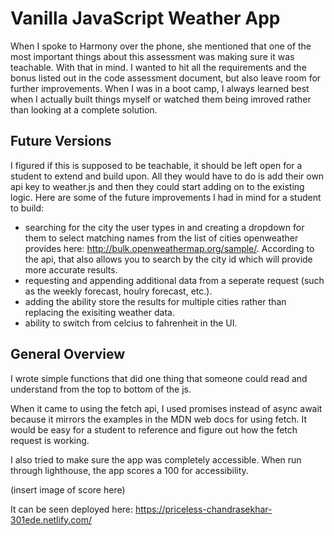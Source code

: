 # Vanilla JavaScript Weather App

When I spoke to Harmony over the phone, she mentioned that one of the most important things about this assessment was making sure it was teachable. With that in mind. I wanted to hit all the requirements and the bonus listed out in the code assessment document, but also leave room for further improvements. When I was in a boot camp, I always learned best when I actually built things myself or watched them being imroved rather than looking at a complete solution.

## Future Versions
I figured if this is supposed to be teachable, it should be left open for a student to extend and build upon. All they would have to do is add their own api key to weather.js and then they could start adding on to the existing logic. Here are some of the future improvements I had in mind for a student to build:

  - searching for the city the user types in and creating a dropdown for them to select matching names from the list of cities openweather provides here: http://bulk.openweathermap.org/sample/. According to the api, that also allows you to search by the city id which will provide more accurate results. 
   - requesting and appending additional data from a seperate request (such as the weekly forecast, houlry forecast, etc.). 
  - adding the ability store the results for multiple cities rather than replacing the exisiting weather data. 
  - ability to switch from celcius to fahrenheit in the UI.

## General Overview
I wrote simple functions that did one thing that someone could read and understand from the top to bottom of the js.

When it came to using the fetch api, I used promises instead of async await because it mirrors the examples in the MDN web docs for using fetch. It would be easy for a student to reference and figure out how the fetch request is working.

I also tried to make sure the app was completely accessible. When run through lighthouse, the app scores a 100 for accessibility.

(insert image of score here)

It can be seen deployed here: https://priceless-chandrasekhar-301ede.netlify.com/
